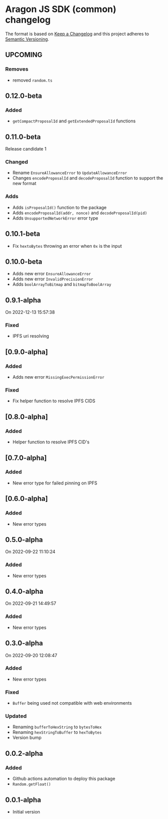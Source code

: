 # Aragon JS SDK (common) changelog

The format is based on [Keep a Changelog](http://keepachangelog.com/) and this project adheres to [Semantic Versioning](http://semver.org/).

<!--
TEMPLATE:
(Leave "## [UPCOMING]" first and describe the changes below it)

### Added
- Feature 1, 2, 3

### Changed
- Change 1, 2, 3

### Fixed
- Fix 1, 2, 3
-->
## UPCOMING
### Removes
- removed `random.ts`

## 0.12.0-beta
### Added
- `getCompactProposalId` and `getExtendedProposalId` functions
## 0.11.0-beta

Release candidate 1

### Changed
- Rename `EnsureAllowanceError` to `UpdateAllowanceError`
- Changes `encodeProposalId` and `decodeProposalId` function to support the new format

### Adds
- Adds `isProposalId()` function to the package
- Adds `encodeProposalId(addr, nonce)` and `decodeProposalId(pid)`
- Adds `UnsupportedNetworkError` error type

## 0.10.1-beta
- Fix `hextoBytes` throwing an error when `0x` is the input

## 0.10.0-beta
- Adds new error `EnsureAllowanceError`
- Adds new error `InvalidPrecisionError`
- Adds `boolArrayToBitmap` and `bitmapToBoolArray`

## 0.9.1-alpha
On 2022-12-13 15:57:38
### Fixed
- IPFS uri resolving

## [0.9.0-alpha]
### Added
- Adds new error `MissingExecPermissionError`

### Fixed
- Fix helper function to resolve IPFS CIDS

## [0.8.0-alpha]
### Added
- Helper function to resolve IPFS CID's

## [0.7.0-alpha]
### Added
- New error type for failed pinning on IPFS

## [0.6.0-alpha]
### Added
- New error types
## 0.5.0-alpha
On 2022-09-22 11:10:24
### Added
- New error types
## 0.4.0-alpha
On 2022-09-21 14:49:57
### Added
- New error types
## 0.3.0-alpha
On 2022-09-20 12:08:47 
### Added
- New error types
### Fixed
- `Buffer` being used not compatible with web environments
### Updated
- Renaming `bufferToHexString` to `bytesToHex`
- Renaming `hexStringToBuffer` to `hexToBytes`
- Version bump

## 0.0.2-alpha

### Added
- Github actions automation to deploy this package 
- `Random.getFloat()`

## 0.0.1-alpha

- Initial version
